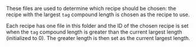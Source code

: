 These files are used to determine which recipe should be chosen: the recipe with the largest `tag` compound length is chosen as the recipe to use.

Each recipe has one file in this folder and the ID of the chosen recipe is set when the `tag` compound length is greater than the current largest length (initialized to 0). The greater length is then set as the current largest length.